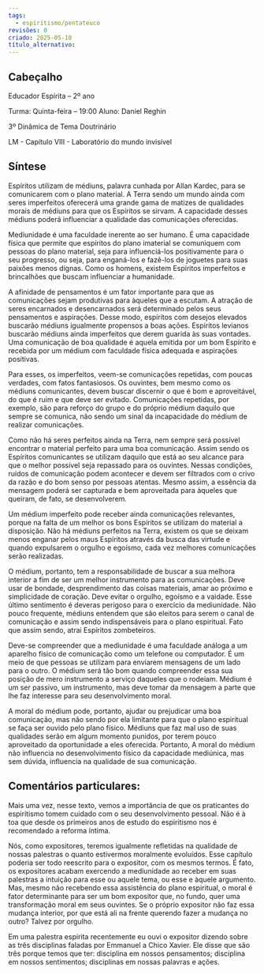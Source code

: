 ```yaml
---
tags:
  - espiritismo/pentateuco
revisões: 0
criado: 2025-05-10
título_alternativo:
---
```

## Cabeçalho 
Educador Espírita – 2º ano

Turma: Quinta-feira – 19:00 Aluno: Daniel Reghin

 3º Dinâmica de Tema Doutrinário

LM - Capítulo VIII - Laboratório do mundo invisível

## Síntese 

Espíritos utilizam de médiuns, palavra cunhada por Allan Kardec, para se comunicarem com o plano material. A Terra sendo um mundo ainda com seres imperfeitos oferecerá uma grande gama de matizes de qualidades morais de médiuns para que os Espíritos se sirvam. A capacidade desses médiuns poderá influenciar a qualidade das comunicações oferecidas. 

Mediunidade é uma faculdade inerente ao ser humano. É uma capacidade física que permite que espíritos do plano imaterial se comuniquem com pessoas do plano material, seja para influenciá-los positivamente para o seu progresso, ou seja, para enganá-los e fazê-los de joguetes para suas paixões menos dignas. Como os homens, existem Espíritos imperfeitos e brincalhões que buscam influenciar a humanidade.

A afinidade de pensamentos é um fator importante para que as comunicações sejam produtivas para àqueles que a escutam. A atração de seres encarnados e desencarnados será determinado pelos seus pensamentos e aspirações. Desse modo, espíritos com desejos elevados buscarão médiuns igualmente propensos a boas ações. Espíritos levianos buscarão médiuns ainda imperfeitos que derem guarida às suas vontades. Uma comunicação de boa qualidade é aquela emitida por um bom Espírito e recebida por um médium com faculdade física adequada e aspirações positivas.

Para esses, os imperfeitos, veem-se comunicações repetidas, com poucas verdades, com fatos fantasiosos. Os ouvintes, bem mesmo como os médiuns comunicantes, devem buscar discernir o que é bom e aproveitável, do que é ruim e que deve ser evitado. Comunicações repetidas, por exemplo, são para reforço do grupo e do próprio médium daquilo que sempre se comunica, não sendo um sinal da incapacidade do médium de realizar comunicações.

Como não há seres perfeitos ainda na Terra, nem sempre será possível encontrar o material perfeito para uma boa comunicação. Assim sendo os Espíritos comunicantes se utilizam daquilo que está ao seu alcance para que o melhor possível seja repassado para os ouvintes. Nessas condições, ruídos de comunicação podem acontecer e devem ser filtrados com o crivo da razão e do bom senso por pessoas atentas. Mesmo assim, a essência da mensagem poderá ser capturada e bem aproveitada para àqueles que queiram, de fato, se desenvolverem.

Um médium imperfeito pode receber ainda comunicações relevantes, porque na falta de um melhor os bons Espíritos se utilizam do material a disposição. Não há médiuns perfeitos na Terra, existem os que se deixam menos enganar pelos maus Espíritos através da busca das virtude e quando expulsarem o orgulho e egoísmo, cada vez melhores comunicações serão realizadas. 

O médium, portanto, tem a responsabilidade de buscar a sua melhora interior a fim de ser um melhor instrumento para as comunicações. Deve usar de bondade, desprendimento das coisas materiais, amar ao próximo e simplicidade de coração. Deve evitar o orgulho, egoísmo e a vaidade. Esse último sentimento é deveras perigoso para o exercício da mediunidade. Não pouco frequente, médiuns entendem que são eleitos para serem o canal de comunicação e assim sendo indispensáveis para o plano espiritual. Fato que assim sendo, atrai Espíritos zombeteiros.

Deve-se compreender que a mediunidade é uma faculdade análoga a um aparelho físico de comunicação como um telefone ou computador. É um meio de que pessoas se utilizam para enviarem mensagens de um lado para o outro. O médium será tão bom quando compreender essa sua posição de mero instrumento a serviço daqueles que o rodeiam. Médium é um ser passivo, um instrumento, mas deve tomar da mensagem a parte que lhe faz interesse para seu desenvolvimento moral.

A moral do médium pode, portanto, ajudar ou prejudicar uma boa comunicação, mas não sendo por ela limitante para que o plano espiritual se faça ser ouvido pelo plano físico. Médiuns que faz mal uso de suas qualidades serão em algum momento punidos, por terem pouco aproveitado da oportunidade a eles oferecida. Portanto, A moral do médium não influencia no desenvolvimento físico da capacidade mediúnica, mas sem dúvida, influencia na qualidade de sua comunicação.
## Comentários particulares:
Mais uma vez, nesse texto, vemos a importância de que os praticantes do espiritismo tomem cuidado com o seu desenvolvimento pessoal. Não é à toa que desde os primeiros anos de estudo do espiritismo nos é recomendado a reforma íntima. 

Nós, como expositores, teremos igualmente refletidas na qualidade de nossas palestras o quanto estivermos moralmente evoluídos. Esse capítulo poderia ser todo reescrito para o expositor, com os mesmos termos. É fato, os expositores acabam exercendo a mediunidade ao receber em suas palestras a intuição para esse ou aquele tema, ou esse e àquele argumento. Mas, mesmo não recebendo essa assistência do plano espiritual, o moral é fator determinante para ser um bom expositor que, no fundo, quer uma transformação moral em seus ouvintes. Se o próprio expositor não faz essa mudança interior, por que está ali na frente querendo fazer a mudança no outro? Talvez por orgulho. 

Em uma palestra espírita recentemente eu ouvi o expositor dizendo sobre as três disciplinas faladas por Emmanuel a Chico Xavier. Ele disse que são três porque temos que ter: disciplina em nossos pensamentos; disciplina em nossos sentimentos; disciplinas em nossas palavras e ações. 

